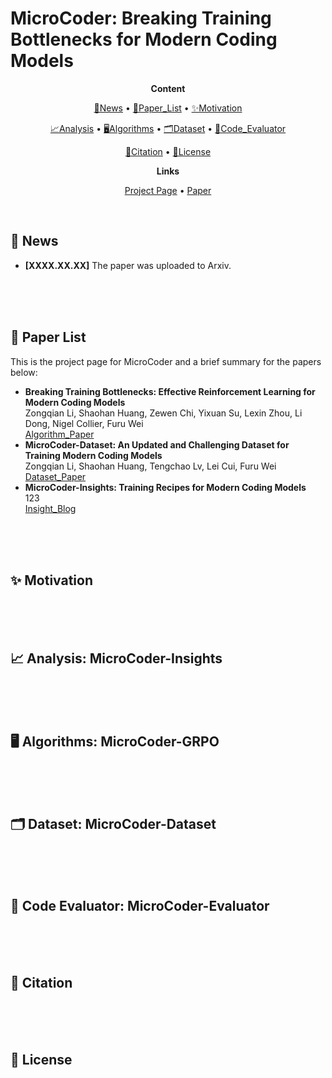 # MicroCoder: Breaking Training Bottlenecks for Modern Coding Models

<p align="center">
  <b>Content</b>
</p>

<p align="center">
  <a href="#news">🚀News</a> •
  <a href="#paper_list">📖Paper_List</a> •
  <a href="#motivation">✨Motivation</a>
</p>

<p align="center">
  <a href="#analysis">📈Analysis</a> •
  <a href="#algorithms">🖥️Algorithms</a> •
  <a href="#dataset">🗂️Dataset</a> •
  <a href="#code_evaluator">💯Code_Evaluator</a>
</p>

<p align="center">
  <a href="#citation">📌Citation</a> •
  <a href="#license">🔖License</a>
</p>

<p align="center">
  <b>Links</b>
</p>

<p align="center">
  <a href="https://github.com/ZongqianLi/MicroCoder/blob/main/README.md">Project Page</a> •
  <a href="">Paper</a>
</p>

<div id="news">&nbsp;</div>



## 🚀 News

- **[XXXX.XX.XX]** The paper was uploaded to Arxiv.

<div>&nbsp;</div>
<div>&nbsp;</div>
<div id="paper_list">&nbsp;</div>



## 📖 Paper List

This is the project page for MicroCoder and a brief summary for the papers below:

- **Breaking Training Bottlenecks: Effective Reinforcement Learning for Modern Coding Models**  
  Zongqian Li, Shaohan Huang, Zewen Chi, Yixuan Su, Lexin Zhou, Li Dong, Nigel Collier, Furu Wei    
  [Algorithm_Paper]()
- **MicroCoder-Dataset: An Updated and Challenging Dataset for Training Modern Coding Models**  
  Zongqian Li, Shaohan Huang, Tengchao Lv, Lei Cui, Furu Wei    
  [Dataset_Paper]()
- **MicroCoder-Insights: Training Recipes for Modern Coding Models**  
  123  
  [Insight_Blog]()

<div>&nbsp;</div>
<div>&nbsp;</div>
<div id="motivation">&nbsp;</div>



## ✨ Motivation



<div>&nbsp;</div>
<div>&nbsp;</div>
<div id="analysis">&nbsp;</div>



## 📈 Analysis: MicroCoder-Insights



<div>&nbsp;</div>
<div>&nbsp;</div>
<div id="algorithms">&nbsp;</div>



## 🖥️ Algorithms: MicroCoder-GRPO



<div>&nbsp;</div>
<div>&nbsp;</div>
<div id="dataset">&nbsp;</div>



## 🗂️ Dataset: MicroCoder-Dataset



<div>&nbsp;</div>
<div>&nbsp;</div>
<div id="code_evaluator">&nbsp;</div>



## 💯 Code Evaluator: MicroCoder-Evaluator



<div>&nbsp;</div>
<div>&nbsp;</div>
<div id="citation">&nbsp;</div>



## 📌 Citation



<div>&nbsp;</div>
<div>&nbsp;</div>
<div id="license">&nbsp;</div>



## 🔖 License



<div>&nbsp;</div>
<div>&nbsp;</div>
<div id="">&nbsp;</div>


